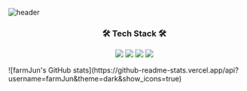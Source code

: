 ![header](https://capsule-render.vercel.app/api?type=rounded&color=87FA72&height=100&section=header&text=🍎🍀🌷🌿박준영의%20사이버%20텃밭🌺🌱🌾🌳&fontSize=48&fontColor=FBFCFC&animation=fadeIn)
<br>
<h3 align="center"><b> 🛠 Tech Stack 🛠</b></h3>
<p align="center">
  <img src="https://img.shields.io/badge/c++-00599C?style=for-the-badge&logo=c%2B%2B&logoColor=white"/> 
  <img src="https://img.shields.io/badge/JavaScript-F7DF1E?style=for-the-badge&logo=JavaSript&logoColor=white"/> 
  <img src="https://img.shields.io/badge/Java-007396?style=for-the-badge&logo=java&logoColor=white"/> 
  <img src="https://img.shields.io/badge/Python-3776AB?style=for-the-badge&logo=Python&logoColor=white">
</p>
![farmJun's GitHub stats](https://github-readme-stats.vercel.app/api?username=farmJun&theme=dark&show_icons=true)
